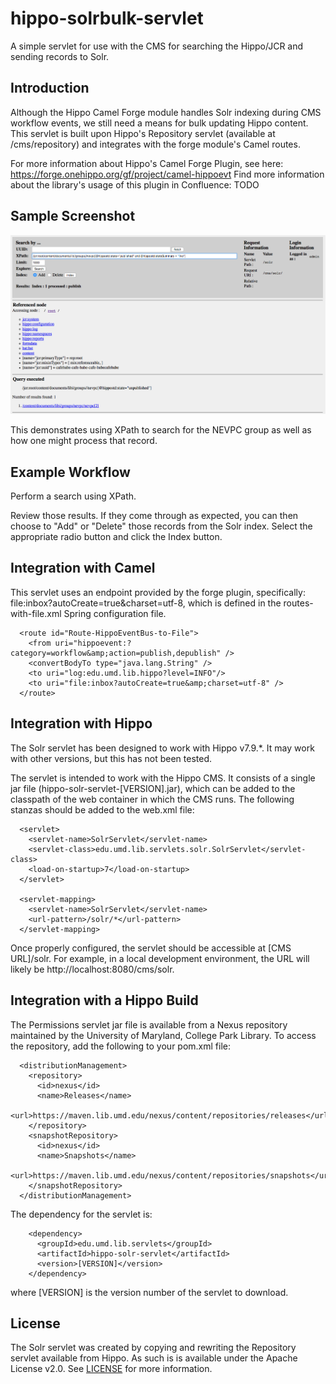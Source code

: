 # hippo-solrbulk-servlet

A simple servlet for use with the CMS for searching the Hippo/JCR and sending records to Solr.

## Introduction

Although the Hippo Camel Forge module handles Solr indexing during CMS workflow events, we still need a means for bulk updating Hippo content.  This servlet is built upon Hippo's Repository servlet (available at /cms/repository) and integrates with the forge module's Camel routes.

For more information about Hippo's Camel Forge Plugin, see here: https://forge.onehippo.org/gf/project/camel-hippoevt
Find more information about the library's usage of this plugin in Confluence: TODO

## Sample Screenshot

![sample screenshot](docs/screenshot1.png)

This demonstrates using XPath to search for the NEVPC group as well as how one might process that record.

## Example Workflow

Perform a search using XPath.

Review those results.  If they come through as expected, you can then choose to "Add" or "Delete" those records from the Solr index.  Select the appropriate radio button and click the Index button.

## Integration with Camel

This servlet uses an endpoint provided by the forge plugin, specifically: file:inbox?autoCreate=true&charset=utf-8, which is defined in the routes-with-file.xml Spring configuration file.

```
  <route id="Route-HippoEventBus-to-File">
    <from uri="hippoevent:?category=workflow&amp;action=publish,depublish" />
    <convertBodyTo type="java.lang.String" />
    <to uri="log:edu.umd.lib.hippo?level=INFO"/>
    <to uri="file:inbox?autoCreate=true&amp;charset=utf-8" />
  </route>
```

## Integration with Hippo

The Solr servlet has been designed to work with Hippo v7.9.*. It may work with other versions, but this has not been tested.

The servlet is intended to work with the Hippo CMS. It consists of a single jar file (hippo-solr-servlet-[VERSION].jar), which can be added to the classpath of the web container in which the CMS runs. The following stanzas should be added to the web.xml file:

```
  <servlet>
    <servlet-name>SolrServlet</servlet-name>
    <servlet-class>edu.umd.lib.servlets.solr.SolrServlet</servlet-class>
    <load-on-startup>7</load-on-startup>
  </servlet>
 
  <servlet-mapping>
    <servlet-name>SolrServlet</servlet-name>
    <url-pattern>/solr/*</url-pattern>
  </servlet-mapping> 
```
Once properly configured, the servlet should be accessible at [CMS URL]/solr. For example, in a local development environment, the URL will likely be http://localhost:8080/cms/solr.

## Integration with a Hippo Build

The Permissions servlet jar file is available from a Nexus repository maintained by the University of Maryland, College Park Library. To access the repository, add the following to your pom.xml file:

```
  <distributionManagement>
    <repository>
      <id>nexus</id>
      <name>Releases</name>
      <url>https://maven.lib.umd.edu/nexus/content/repositories/releases</url>
    </repository>
    <snapshotRepository>
      <id>nexus</id>
      <name>Snapshots</name>
      <url>https://maven.lib.umd.edu/nexus/content/repositories/snapshots</url>
    </snapshotRepository>
  </distributionManagement>
```

The dependency for the servlet is:

```
    <dependency>
      <groupId>edu.umd.lib.servlets</groupId>
      <artifactId>hippo-solr-servlet</artifactId>
      <version>[VERSION]</version>
    </dependency>
```
where [VERSION] is the version number of the servlet to download.

## License

The Solr servlet was created by copying and rewriting the Repository servlet available from Hippo. As such is is available under the Apache License v2.0. See [LICENSE]() for more information.

